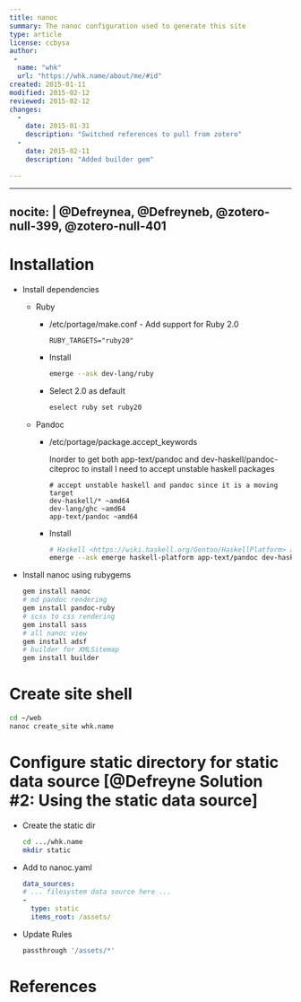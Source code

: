 ```yaml
---
title: nanoc 
summary: The nanoc configuration used to generate this site
type: article
license: ccbysa
author:
 - 
  name: "whk"
  url: "https://whk.name/about/me/#id"
created: 2015-01-11
modified: 2015-02-12
reviewed: 2015-02-12
changes:
  - 
    date: 2015-01-31
    description: "Switched references to pull from zotero"
  - 
    date: 2015-02-11
    description: "Added builder gem"

---
```

---
nocite: |
 @Defreynea, @Defreyneb, @zotero-null-399, @zotero-null-401 
---


Installation
=======================================================================

* Install dependencies
    * Ruby
        * /etc/portage/make.conf - Add support for Ruby 2.0

            ```
            RUBY_TARGETS="ruby20"
            ```

        * Install

            ```{.bash .numberLines}
            emerge --ask dev-lang/ruby
            ```

        * Select 2.0 as default

            ```{.bash .numberLines}
            eselect ruby set ruby20
            ```
    * Pandoc
        * /etc/portage/package.accept_keywords

            Inorder to get both app-text/pandoc and dev-haskell/pandoc-citeproc to install I need to accept unstable haskell packages

            ```text
            # accept unstable haskell and pandoc since it is a moving target
            dev-haskell/* ~amd64
            dev-lang/ghc ~amd64
            app-text/pandoc ~amd64
            ```

        * Install

            ```{.bash .numberLines}
            # Haskell <https://wiki.haskell.org/Gentoo/HaskellPlatform> and Pandoc
            emerge --ask emerge haskell-platform app-text/pandoc dev-haskell/pandoc-citeproc
            ```

* Install nanoc using rubygems

    ```{.bash .numberLines}
    gem install nanoc
    # md pandoc rendering
    gem install pandoc-ruby
    # scss to css rendering
    gem install sass
    # all nanoc view
    gem install adsf
    # builder for XMLSitemap
    gem install builder
    ```

Create site shell
=======================================================================

```bash
cd ~/web
nanoc create_site whk.name
```



Configure static directory for static data source [@Defreyne Solution #2: Using the static data source]
==========================================================================================================

* Create the static dir

    ```bash
    cd .../whk.name
    mkdir static
    ```

* Add to nanoc.yaml

    ```yaml
    data_sources:
    # ... filesystem data source here ...
    -
      type: static
      items_root: /assets/

    ```

* Update Rules

    ```ruby
    passthrough '/assets/*'
    ```

References
=======================================================================

